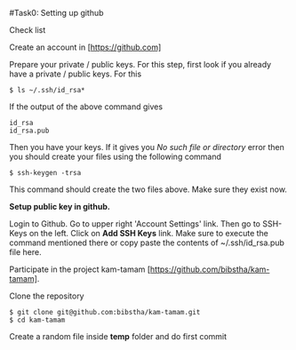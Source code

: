 #Task0: Setting up github

Check list

Create an account in [https://github.com]

Prepare your private / public keys. For this step, first look if you already have a private / public keys. For this

    $ ls ~/.ssh/id_rsa*

If the output of the above command gives
    
    id_rsa
    id_rsa.pub

Then you have your keys. If it gives you *No such file or directory* error then you should create your files using the following command
    
    $ ssh-keygen -trsa

This command should create the two files above. Make sure they exist now.

**Setup public key in github.**

Login to Github. Go to upper right 'Account Settings' link. Then go to SSH-Keys on the left. Click on **Add SSH Keys** link. Make sure to execute the command mentioned there or copy paste the contents of ~/.ssh/id_rsa.pub file here.

Participate in the project kam-tamam [https://github.com/bibstha/kam-tamam].

Clone the repository

    $ git clone git@github.com:bibstha/kam-tamam.git
    $ cd kam-tamam

Create a random file inside **temp** folder and do first commit
